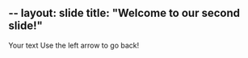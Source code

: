 --
layout: slide
title: "Welcome to our second slide!"
--
Your text
Use the left arrow to go back!




